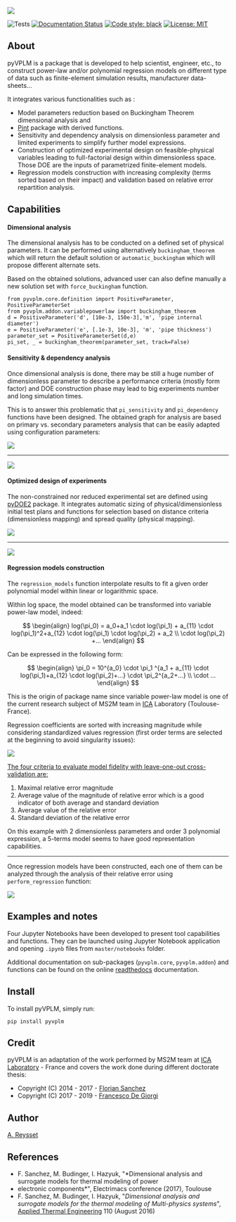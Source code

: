 ![](logo.png) 

![Tests](https://github.com/SizingLab/pyvplm/workflows/Tests/badge.svg)
[![Documentation Status](https://readthedocs.org/projects/pyvplm/badge/?version=latest)](https://pyvplm.readthedocs.io/en/latest/?badge=latest)
[![Code style: black](https://img.shields.io/badge/code%20style-black-000000.svg)](https://github.com/psf/black)
[![License: MIT](https://img.shields.io/badge/License-MIT-yellow.svg)](https://opensource.org/licenses/MIT)
## About

pyVPLM is a package that is developed to help scientist, engineer, etc., to construct power-law and/or polynomial 
regression models on different type of data such as finite-element simulation results, manufacturer data-sheets...

It integrates various functionalities such as :

- Model parameters reduction based on Buckingham Theorem dimensional analysis and 
- [Pint](https://pint.readthedocs.io/en/0.9/) package with derived functions.
- Sensitivity and dependency analysis on dimensionless parameter and limited experiments to simplify further model 
expressions.
- Construction of optimized experimental design on feasible-physical variables leading to full-factorial design within 
dimensionless space. Those DOE are the inputs of parametrized finite-element models.
- Regression models construction with increasing  complexity (terms sorted based on their impact) and validation based 
on relative error repartition analysis.

## Capabilities

#### Dimensional analysis

The dimensional analysis has to be conducted on a defined set of physical parameters. It can be performed using 
alternatively `buckingham_theorem` which will return the default solution or `automatic_buckingham` which will propose 
different alternate sets.

Based on the obtained solutions, advanced user can also define manually a new solution set with `force_buckingham` 
function.

```
from pyvplm.core.definition import PositiveParameter, PositiveParameterSet
from pyvplm.addon.variablepowerlaw import buckingham_theorem
d = PositiveParameter('d', [10e-3, 150e-3],'m', 'pipe internal diameter')
e = PositiveParameter('e', [.1e-3, 10e-3], 'm', 'pipe thickness')
parameter_set = PositiveParameterSet(d,e)
pi_set, _ = buckingham_theorem(parameter_set, track=False)
```

#### Sensitivity & dependency analysis

Once dimensional analysis is done, there may be still a huge number of dimensionless parameter to describe a 
performance criteria (mostly form factor) and DOE construction phase may lead to big experiments number and long 
simulation times.

This is to answer this problematic that `pi_sensitivity` and `pi_dependency` functions have been designed. The obtained 
graph for analysis are based on primary vs. secondary parameters analysis that can be easily adapted using 
configuration parameters:

![](./docs/source/_static/Pictures/variablepowerlaw_pi_sensitivity.png)

------

![](./docs/source/_static/Pictures/variablepowerlaw_pi_dependency.png)

#### Optimized design of experiments

The non-constrained nor reduced experimental set are defined using [pyDOE2](https://github.com/clicumu/pyDOE2) package. 
It integrates automatic sizing of physical/dimensionless initial test plans and functions for selection based on 
distance criteria (dimensionless mapping) and spread quality (physical mapping).

![](./docs/source/_static/Pictures/pixdoe_create_const_doe1.png)

------

![](./docs/source/_static/Pictures/pixdoe_create_const_doe2.png)

#### Regression models construction

The `regression_models` function interpolate results to fit a given order polynomial model within linear or logarithmic 
space. 

Within log space, the model obtained can be transformed into variable power-law model, indeed:

$$
\begin{align}
    log(\pi_0) = a_0+a_1 \cdot log(\pi_1) + a_{11} \cdot log(\pi_1)^2+a_{12} \cdot log(\pi_1) \cdot log(\pi_2) + a_2 \\
    \cdot log(\pi_2) +...
\end{align}
$$

Can be expressed in the following form:

$$
\begin{align}
    \pi_0 = 10^{a_0} \cdot \pi_1 ^{a_1 + a_{11} \cdot log(\pi_1)+a_{12} \cdot log(\pi_2)+...} \cdot  \pi_2^{a_2+...} \\
    \cdot ...
\end{align}
$$

This is the origin of package name since variable power-law model is one of the current research subject of MS2M team 
in [ICA](http://institut-clement-ader.org/home/) Laboratory (Toulouse-France). 

Regression coefficients are sorted with increasing magnitude while considering standardized values regression (first 
order terms are selected at the beginning to avoid singularity issues):

![](./docs/source/_static/Pictures/variablepowerlaw_regression_models1.png)

<u>The four criteria to evaluate model fidelity with leave-one-out cross-validation are:</u>

1. Maximal relative error magnitude
2. Average value of the magnitude of relative error which is a good indicator of both average and standard deviation
3. Average value of the relative error
4. Standard deviation of the relative error

On this example with 2 dimensionless parameters and order 3 polynomial expression, a 5-terms model seems to have good 
representation capabilities.

------

Once regression models have been constructed, each one of them can be analyzed through the analysis of their relative 
error using `perform_regression` function:

![](./docs/source/_static/Pictures/variablepowerlaw_perform_regression1.png)

## Examples and notes

Four Jupyter Notebooks have been developed to present tool capabilities and functions. They can be launched 
using Jupyter Notebook application and opening `.ipynb` files from `master/notebooks` folder.

Additional documentation on sub-packages (`pyvplm.core`, `pyvplm.addon`) and functions can be found on the online 
[readthedocs](https://pyvplm.readthedocs.io/en/latest/) documentation.

## Install

To install pyVPLM, simply run:

`pip install pyvplm`


## Credit

pyVPLM is an adaptation of the work performed by MS2M team at [ICA Laboratory](http://institut-clement-ader.org/) - 
France and covers the work done during different doctorate thesis:

- Copyright (C) 2014 - 2017 - [Florian Sanchez](https://www.linkedin.com/in/florian-sanchez-7b65ba43/)
- Copyright (C) 2017 - 2019 - 
[Francesco De Giorgi](https://www.linkedin.com/in/francesco-de-giorgi/?originalSubdomain=fr)

## Author

[A. Reysset](https://www.researchgate.net/profile/Aurelien-Reysset-2)

## References

- F. Sanchez, M. Budinger, I. Hazyuk, "*Dimensional analysis and surrogate models for thermal modeling of power 
- electronic components*", Electrimacs conference (2017), Toulouse
- F. Sanchez, M. Budinger, I. Hazyuk, "*Dimensional analysis and surrogate models for the thermal modeling of 
Multi-physics systems*", 
[Applied Thermal Engineering](https://www.researchgate.net/journal/1359-4311_Applied_Thermal_Engineering) 
110 (August 2016)

